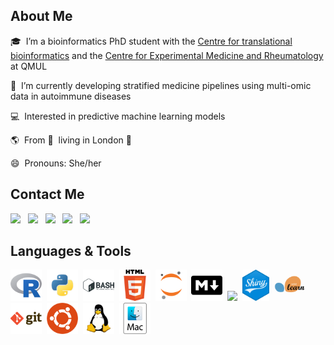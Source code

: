 ## About Me 

🎓 &nbsp;I’m a bioinformatics PhD student with the [Centre for translational bioinformatics](https://www.qmul.ac.uk/c4tb/) and the [Centre for Experimental Medicine and Rheumatology](https://www.qmul.ac.uk/whri/emr/) at QMUL

🔬  &nbsp;I’m currently developing stratified medicine pipelines using multi-omic data in autoimmune diseases

💻  &nbsp;Interested in predictive machine learning models

🌎  &nbsp;From 🏴󠁧󠁢󠁳󠁣󠁴󠁿 &nbsp;living in London&nbsp;💂‍

😄 &nbsp;Pronouns: She/her

## Contact Me

[<img height="48" src="https://img.icons8.com/fluent/48/000000/github.png"/>](https://github.com/KatrionaGoldmann) &nbsp; [<img height="48" src="https://img.icons8.com/fluent/48/000000/twitter.png"/>](https://twitter.com/_katriona) &nbsp;  [<img height="48" src="https://img.icons8.com/offices/48/000000/email.png"/>](mailto:k.goldmann@qmul.ac.uk) &nbsp;  [<img height="48" src="https://img.icons8.com/ultraviolet/48/000000/linkedin.png"/>](https://www.linkedin.com/in/katriona-goldmann-4a4a95103/) &nbsp;  [<img height="48" src="https://img.icons8.com/color/48/000000/medium-monogram.png"/>](https://towardsdatascience.com/@katrionagoldmann) 


<!-- ![Katriona Goldmann Github Stats](https://github-readme-stats.vercel.app/api?username=KatrionaGoldmann&show_icons=true&title_color=fff&icon_color=cc3399&text_color=9f9f9f&bg_color=47476b)
<p align="left">
  <img src="https://komarev.com/ghpvc/?username=KatrionaGoldmann" alt="KatrionaGoldmann" />
</p> -->

## Languages & Tools

[<img height="50" src="https://raw.githubusercontent.com/github/explore/80688e429a7d4ef2fca1e82350fe8e3517d3494d/topics/r/r.png">](https://www.r-project.org/about.html)&nbsp;
[<img height="50" src="https://raw.githubusercontent.com/github/explore/80688e429a7d4ef2fca1e82350fe8e3517d3494d/topics/python/python.png">](https://www.python.org/)&nbsp;
[<img height="50" src="https://raw.githubusercontent.com/github/explore/80688e429a7d4ef2fca1e82350fe8e3517d3494d/topics/bash/bash.png">](https://www.gnu.org/software/bash/)&nbsp;
[<img height="50" src="https://raw.githubusercontent.com/github/explore/80688e429a7d4ef2fca1e82350fe8e3517d3494d/topics/html/html.png">](https://www.w3schools.com/html/)&nbsp;
[<img height="50" src="https://raw.githubusercontent.com/github/explore/80688e429a7d4ef2fca1e82350fe8e3517d3494d/topics/jupyter-notebook/jupyter-notebook.png">](https://jupyter.org/)&nbsp;
[<img height="50" src="https://raw.githubusercontent.com/github/explore/80688e429a7d4ef2fca1e82350fe8e3517d3494d/topics/markdown/markdown.png">](https://www.markdownguide.org/)&nbsp;
[<img height="40" src="https://images.prismic.io/plotly-marketing-website/bd1f702a-b623-48ab-a459-3ee92a7499b4_logo-plotly.svg?auto=compress,format">](https://plotly.com/)&nbsp;
[<img height="50" src="https://github.com/rstudio/hex-stickers/blob/master/PNG/shiny.png?raw=true">](https://shiny.rstudio.com/)&nbsp;
[<img height="50" src="https://raw.githubusercontent.com/github/explore/80688e429a7d4ef2fca1e82350fe8e3517d3494d/topics/scikit-learn/scikit-learn.png">](https://scikit-learn.org/stable/)&nbsp;
[<img height="50" src="https://raw.githubusercontent.com/github/explore/80688e429a7d4ef2fca1e82350fe8e3517d3494d/topics/git/git.png">](https://git-scm.com/)&nbsp;
[<img height="50" src="https://raw.githubusercontent.com/github/explore/80688e429a7d4ef2fca1e82350fe8e3517d3494d/topics/ubuntu/ubuntu.png">](https://ubuntu.com/)&nbsp;
[<img height="50" src="https://raw.githubusercontent.com/github/explore/80688e429a7d4ef2fca1e82350fe8e3517d3494d/topics/linux/linux.png">](https://www.linux.org/)&nbsp;
[<img height="50" src="https://raw.githubusercontent.com/github/explore/80688e429a7d4ef2fca1e82350fe8e3517d3494d/topics/macos/macos.png">](https://www.apple.com/uk/macos/catalina/)

<!--[<img height="50" src="https://raw.githubusercontent.com/github/explore/80688e429a7d4ef2fca1e82350fe8e3517d3494d/topics/latex/latex.png">](https://www.latex-project.org/)&nbsp;
[<img height="50" src="https://raw.githubusercontent.com/github/explore/80688e429a7d4ef2fca1e82350fe8e3517d3494d/topics/javascript/javascript.png">](https://www.javascript.com/)&nbsp; -->
